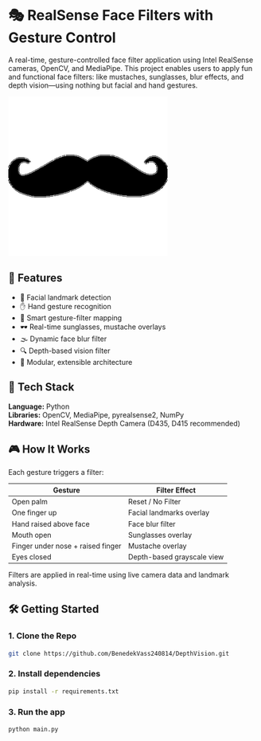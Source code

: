 # 🎭 RealSense Face Filters with Gesture Control

A real-time, gesture-controlled face filter application using Intel RealSense cameras, OpenCV, and MediaPipe. This project enables users to apply fun and functional face filters: like mustaches, sunglasses, blur effects, and depth vision—using nothing but facial and hand gestures.

![Demo Preview](DepthChallengeV2/assets/mustache.png)

## 🚀 Features

- 👀 Facial landmark detection
- ✋ Hand gesture recognition
- 🧠 Smart gesture-filter mapping
- 🕶️ Real-time sunglasses, mustache overlays
- 🌫️ Dynamic face blur filter
- 🔍 Depth-based vision filter
- 🎯 Modular, extensible architecture

## 🧰 Tech Stack

**Language:** Python  
**Libraries:** OpenCV, MediaPipe, pyrealsense2, NumPy  
**Hardware:** Intel RealSense Depth Camera (D435, D415 recommended)

## 🎮 How It Works

Each gesture triggers a filter:

| Gesture                            | Filter Effect              |
|-----------------------------------|----------------------------|
| Open palm                         | Reset / No Filter          |
| One finger up                     | Facial landmarks overlay   |
| Hand raised above face            | Face blur filter           |
| Mouth open                        | Sunglasses overlay         |
| Finger under nose + raised finger| Mustache overlay           |
| Eyes closed                       | Depth-based grayscale view |

Filters are applied in real-time using live camera data and landmark analysis.

## 🛠️ Getting Started

### 1. Clone the Repo

```bash
git clone https://github.com/BenedekVass240814/DepthVision.git
```

### 2. Install dependencies

```bash
pip install -r requirements.txt
```

### 3. Run the app

```py
python main.py
```

